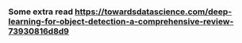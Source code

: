### Some extra read https://towardsdatascience.com/deep-learning-for-object-detection-a-comprehensive-review-73930816d8d9
